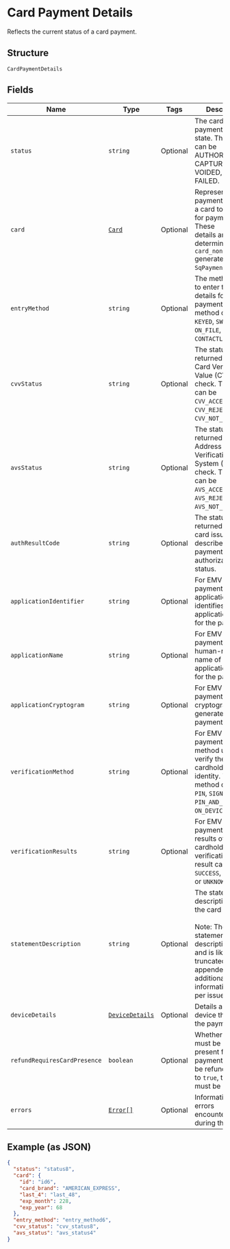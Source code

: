 
# Card Payment Details

Reflects the current status of a card payment.

## Structure

`CardPaymentDetails`

## Fields

| Name | Type | Tags | Description |
|  --- | --- | --- | --- |
| `status` | `string` | Optional | The card payment's current state. The state can be AUTHORIZED, CAPTURED, VOIDED, or<br>FAILED. |
| `card` | [`Card`](/doc/models/card.md) | Optional | Represents the payment details of a card to be used for payments. These<br>details are determined by the `card_nonce` generated by `SqPaymentForm`. |
| `entryMethod` | `string` | Optional | The method used to enter the card's details for the payment. The method can be<br>`KEYED`, `SWIPED`, `EMV`, `ON_FILE`, or `CONTACTLESS`. |
| `cvvStatus` | `string` | Optional | The status code returned from the Card Verification Value (CVV) check. The code can be<br>`CVV_ACCEPTED`, `CVV_REJECTED`, or `CVV_NOT_CHECKED`. |
| `avsStatus` | `string` | Optional | The status code returned from the Address Verification System (AVS) check. The code can be<br>`AVS_ACCEPTED`, `AVS_REJECTED`, or `AVS_NOT_CHECKED`. |
| `authResultCode` | `string` | Optional | The status code returned by the card issuer that describes the payment's<br>authorization status. |
| `applicationIdentifier` | `string` | Optional | For EMV payments, the application ID identifies the EMV application used for the payment. |
| `applicationName` | `string` | Optional | For EMV payments, the human-readable name of the EMV application used for the payment. |
| `applicationCryptogram` | `string` | Optional | For EMV payments, the cryptogram generated for the payment. |
| `verificationMethod` | `string` | Optional | For EMV payments, the method used to verify the cardholder's identity. The method can be<br>`PIN`, `SIGNATURE`, `PIN_AND_SIGNATURE`, `ON_DEVICE`, or `NONE`. |
| `verificationResults` | `string` | Optional | For EMV payments, the results of the cardholder verification. The result can be<br>`SUCCESS`, `FAILURE`, or `UNKNOWN`. |
| `statementDescription` | `string` | Optional | The statement description sent to the card networks.<br><br>Note: The actual statement description varies and is likely to be truncated and appended with<br>additional information on a per issuer basis. |
| `deviceDetails` | [`DeviceDetails`](/doc/models/device-details.md) | Optional | Details about the device that took the payment. |
| `refundRequiresCardPresence` | `boolean` | Optional | Whether the card must be physically present for the payment to<br>be refunded.  If set to `true`, the card must be present. |
| `errors` | [`Error[]`](/doc/models/error.md) | Optional | Information about errors encountered during the request. |

## Example (as JSON)

```json
{
  "status": "status8",
  "card": {
    "id": "id6",
    "card_brand": "AMERICAN_EXPRESS",
    "last_4": "last_48",
    "exp_month": 228,
    "exp_year": 68
  },
  "entry_method": "entry_method6",
  "cvv_status": "cvv_status8",
  "avs_status": "avs_status4"
}
```

